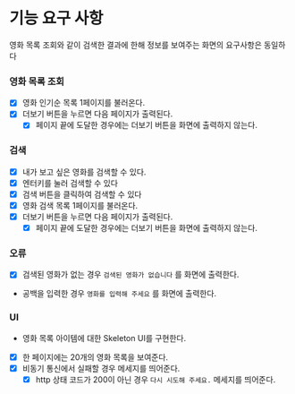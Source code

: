 # 기능 요구 사항

영화 목록 조회와 같이 검색한 결과에 한해 정보를 보여주는 화면의 요구사항은 동일하다

### 영화 목록 조회

- [x] 영화 인기순 목록 1페이지를 불러온다.
- [x] 더보기 버튼을 누르면 다음 페이지가 출력된다.
  - [x] 페이지 끝에 도달한 경우에는 더보기 버튼을 화면에 출력하지 않는다.

### 검색

- [x] 내가 보고 싶은 영화를 검색할 수 있다.
- [x] 엔터키를 눌러 검색할 수 있다
- [x] 검색 버튼을 클릭하여 검색할 수 있다
- [x] 영화 검색 목록 1페이지를 불러온다.
- [x] 더보기 버튼을 누르면 다음 페이지가 출력된다.
  - [x] 페이지 끝에 도달한 경우에는 더보기 버튼을 화면에 출력하지 않는다.

### 오류

- [x] 검색된 영화가 없는 경우 `검색된 영화가 없습니다` 를 화면에 출력한다.
- 공백을 입력한 경우 `영화를 입력해 주세요` 를 화면에 출력한다.

### UI

- 영화 목록 아이템에 대한 Skeleton UI를 구현한다.
- [x] 한 페이지에는 20개의 영화 목록을 보여준다.
- [x] 비동기 통신에서 실패할 경우 메세지를 띄어준다.
  - [x] http 상태 코드가 200이 아닌 경우 `다시 시도해 주세요.` 메세지를 띄어준다.
